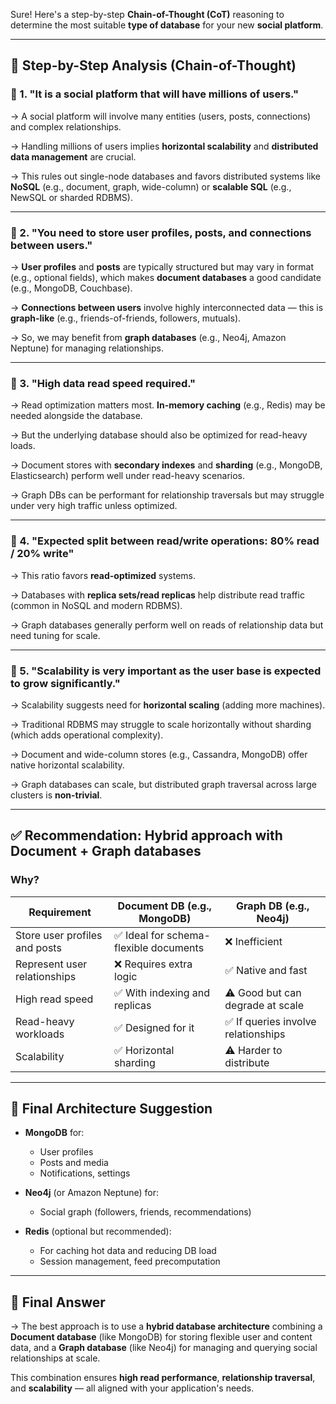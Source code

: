 Sure! Here's a step-by-step **Chain-of-Thought (CoT)** reasoning to determine the most suitable **type of database** for your new **social platform**.

---

## 🧠 Step-by-Step Analysis (Chain-of-Thought)

### 📌 1. "It is a **social platform** that will have **millions of users**."

→ A social platform will involve many entities (users, posts, connections) and complex relationships.

→ Handling millions of users implies **horizontal scalability** and **distributed data management** are crucial.

→ This rules out single-node databases and favors distributed systems like **NoSQL** (e.g., document, graph, wide-column) or **scalable SQL** (e.g., NewSQL or sharded RDBMS).

---

### 📌 2. "You need to store **user profiles**, **posts**, and **connections** between users."

→ **User profiles** and **posts** are typically structured but may vary in format (e.g., optional fields), which makes **document databases** a good candidate (e.g., MongoDB, Couchbase).

→ **Connections between users** involve highly interconnected data — this is **graph-like** (e.g., friends-of-friends, followers, mutuals).

→ So, we may benefit from **graph databases** (e.g., Neo4j, Amazon Neptune) for managing relationships.

---

### 📌 3. "**High data read speed** required."

→ Read optimization matters most. **In-memory caching** (e.g., Redis) may be needed alongside the database.

→ But the underlying database should also be optimized for read-heavy loads.

→ Document stores with **secondary indexes** and **sharding** (e.g., MongoDB, Elasticsearch) perform well under read-heavy scenarios.

→ Graph DBs can be performant for relationship traversals but may struggle under very high traffic unless optimized.

---

### 📌 4. "Expected split between read/write operations: **80% read / 20% write**"

→ This ratio favors **read-optimized** systems.

→ Databases with **replica sets/read replicas** help distribute read traffic (common in NoSQL and modern RDBMS).

→ Graph databases generally perform well on reads of relationship data but need tuning for scale.

---

### 📌 5. "**Scalability** is **very important** as the user base is expected to grow significantly."

→ Scalability suggests need for **horizontal scaling** (adding more machines).

→ Traditional RDBMS may struggle to scale horizontally without sharding (which adds operational complexity).

→ Document and wide-column stores (e.g., Cassandra, MongoDB) offer native horizontal scalability.

→ Graph databases can scale, but distributed graph traversal across large clusters is **non-trivial**.

---

## ✅ Recommendation: **Hybrid approach with Document + Graph databases**

### Why?

| Requirement                   | Document DB (e.g., MongoDB)           | Graph DB (e.g., Neo4j)             |
| ----------------------------- | ------------------------------------- | ---------------------------------- |
| Store user profiles and posts | ✅ Ideal for schema-flexible documents | ❌ Inefficient                      |
| Represent user relationships  | ❌ Requires extra logic                | ✅ Native and fast                  |
| High read speed               | ✅ With indexing and replicas          | ⚠️ Good but can degrade at scale   |
| Read-heavy workloads          | ✅ Designed for it                     | ✅ If queries involve relationships |
| Scalability                   | ✅ Horizontal sharding                 | ⚠️ Harder to distribute            |

---

## 🧩 Final Architecture Suggestion

* **MongoDB** for:

  * User profiles
  * Posts and media
  * Notifications, settings

* **Neo4j** (or Amazon Neptune) for:

  * Social graph (followers, friends, recommendations)

* **Redis** (optional but recommended):

  * For caching hot data and reducing DB load
  * Session management, feed precomputation

---

## 🏁 Final Answer

→ The best approach is to use a **hybrid database architecture** combining a **Document database** (like MongoDB) for storing flexible user and content data, and a **Graph database** (like Neo4j) for managing and querying social relationships at scale.

This combination ensures **high read performance**, **relationship traversal**, and **scalability** — all aligned with your application's needs.
